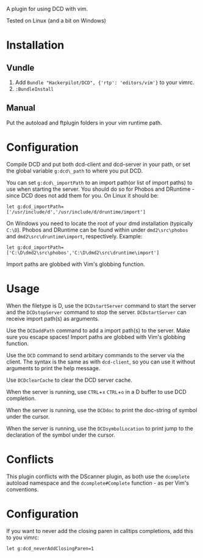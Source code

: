 A plugin for using DCD with vim.

Tested on Linux (and a bit on Windows)

Installation
============

Vundle
------
1. Add `Bundle "Hackerpilot/DCD", {'rtp': 'editors/vim'}` to your vimrc.
2. `:BundleInstall`

Manual
------
Put the autoload and ftplugin folders in your vim runtime path.


Configuration
=============

Compile DCD and put both dcd-client and dcd-server in your path, or set the
global variable `g:dcd\_path` to where you put DCD.

You can set `g:dcd\_importPath` to an import path(or list of import paths) to
use when starting the server. You should do so for Phobos and DRuntime - since
DCD does not add them for you. On Linux it should be:

```vim
let g:dcd_importPath=['/usr/include/d','/usr/include/d/druntime/import']
```

On Windows you need to locate the root of your dmd installation (typically
`C:\D`). Phobos and DRuntime can be found within under `dmd2\src\phobos` and
`dmd2\src\druntime\import`, respectively. Example:
```vim
let g:dcd_importPath=['C:\D\dmd2\src\phobos','C:\D\dmd2\src\druntime\import']
```

Import paths are globbed with Vim's globbing function.

Usage
=====
When the filetype is D, use the `DCDstartServer` command to start the server
and the `DCDstopServer` command to stop the server. `DCDstartServer` can
receive import path(s) as arguments.

Use the `DCDaddPath` command to add a import path(s) to the server. Make sure you
escape spaces! Import paths are globbed with Vim's globbing function.

Use the `DCD` command to send arbitary commands to the server via the client.
The syntax is the same as with `dcd-client`, so you can use it without
arguments to print the help message.

Use `DCDclearCache` to clear the DCD server cache.

When the server is running, use `CTRL`+`x` `CTRL`+`o` in a D buffer to use DCD
completion.

When the server is running, use the `DCDdoc` to print the doc-string of symbol
under the cursor.

When the server is running, use the `DCDsymbolLocation` to print jump to the
declaration of the symbol under the cursor.

Conflicts
=========
This plugin conflicts with the DScanner plugin, as both use the `dcomplete`
autoload namespace and the `dcomplete#Complete` function - as per Vim's
conventions.

Configuration
=============

If you want to never add the closing paren in calltips completions, add this to you vimrc:
```vim
let g:dcd_neverAddClosingParen=1
```
